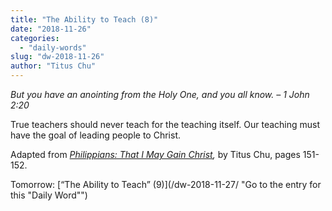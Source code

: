 ```yaml
---
title: "The Ability to Teach (8)"
date: "2018-11-26"
categories: 
  - "daily-words"
slug: "dw-2018-11-26"
author: "Titus Chu"
---
```


_But you have an anointing from the Holy One, and you all know._ _– 1 John 2:20_

True teachers should never teach for the teaching itself. Our teaching must have the goal of leading people to Christ.

Adapted from _[Philippians: That I May Gain Christ](/book-philippians/ "Go to the listing for this book"),_ by Titus Chu, pages 151-152.

Tomorrow: [“The Ability to Teach” (9)](/dw-2018-11-27/ "Go to the entry for this "Daily Word"")
